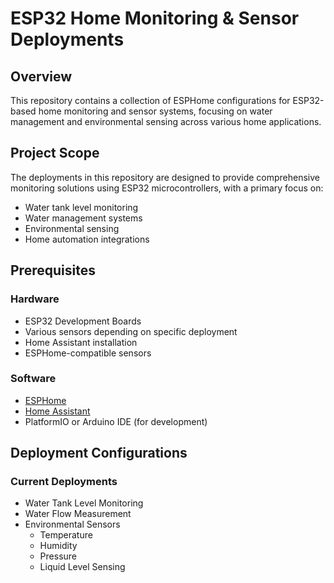 # ESP32 Home Monitoring & Sensor Deployments

## Overview

This repository contains a collection of ESPHome configurations for ESP32-based home monitoring and sensor systems, focusing on water management and environmental sensing across various home applications.

## Project Scope

The deployments in this repository are designed to provide comprehensive monitoring solutions using ESP32 microcontrollers, with a primary focus on:

- Water tank level monitoring
- Water management systems
- Environmental sensing
- Home automation integrations

## Prerequisites

### Hardware
- ESP32 Development Boards
- Various sensors depending on specific deployment
- Home Assistant installation
- ESPHome-compatible sensors

### Software
- [ESPHome](https://esphome.io/)
- [Home Assistant](https://www.home-assistant.io/)
- PlatformIO or Arduino IDE (for development)

## Deployment Configurations

### Current Deployments
- Water Tank Level Monitoring
- Water Flow Measurement
- Environmental Sensors
  - Temperature
  - Humidity
  - Pressure
  - Liquid Level Sensing
